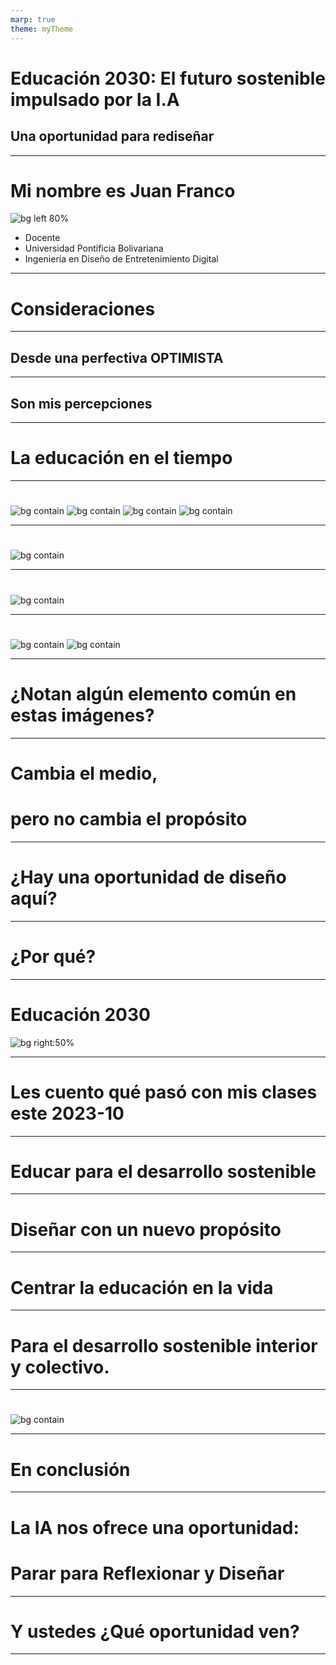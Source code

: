```yaml
---
marp: true
theme: myTheme
---
```


# Educación 2030: El futuro sostenible impulsado por la I.A
## Una oportunidad para rediseñar  

---


# Mi nombre es Juan Franco

![bg left 80%](assets/fotoJuan.jpg)
 
- Docente
- Universidad Pontificia Bolivariana
- Ingeniería en Diseño de Entretenimiento Digital

---

# Consideraciones

---

## Desde una perfectiva  OPTIMISTA

---

## Son mis percepciones

---

# La educación en el tiempo

---

# 
![bg contain](assets/lecturingCirca.jpg)
![bg contain](assets/lecture1736.jpg)
![bg contain](assets/lecture1870.jpg)
![bg contain](assets/lecture2010.jpg)

---

# 
![bg contain](assets/lecture2021.png)

---

#
![bg contain](assets/AITutor.png)

---

#
![bg contain](assets/neoLearning.jpg)
![bg contain](assets/neo.gif)

---


# ¿Notan algún elemento común en estas imágenes?

---

# Cambia el medio, 
# pero no cambia el propósito

---

# ¿Hay una oportunidad de diseño aquí?

---

# ¿Por qué?

---

# Educación 2030

![bg right:50%](assets/sdgs.png)

---

# Les cuento qué pasó con mis clases este 2023-10

---

# Educar para el desarrollo sostenible

---

# Diseñar con un nuevo propósito

---

# Centrar la educación en la vida

---

# Para el desarrollo sostenible interior y colectivo.

---

#
![bg contain](assets/wholeEdu.png)

---

# En conclusión

---

# La IA nos ofrece una oportunidad:
# Parar para Reflexionar y Diseñar

---

# Y ustedes ¿Qué oportunidad ven?

---